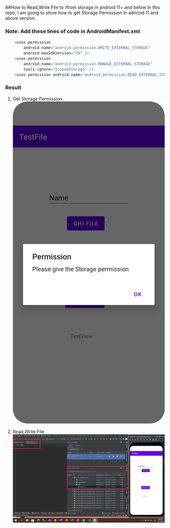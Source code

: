 ##How to Read,Write File to /from storage in android 11+ and below
In this repo, I am going to show how to get Storage Permission In adnroid 11 and above version
### Note: Add these lines of code in AndroidManifest.xml
```java
    <uses-permission
        android:name="android.permission.WRITE_EXTERNAL_STORAGE"
        android:maxSdkVersion="29" />
    <uses-permission
        android:name="android.permission.MANAGE_EXTERNAL_STORAGE"
        tools:ignore="ScopedStorage" />
    <uses-permission android:name="android.permission.READ_EXTERNAL_STORAGE" />
```
### Result
1. Get Storage Permission
![markdown](./images_demo/1.jpg)

2. Read,Write File
![markdown](./images_demo/2.jpg)